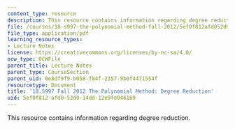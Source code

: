 ```yaml
---
content_type: resource
description: This resource contains information regarding degree reduction.
file: /courses/18-s997-the-polynomial-method-fall-2012/5ef0f812afd052d914dd12e9fe046169_MIT18_S997F12_lec12.pdf
file_type: application/pdf
learning_resource_types:
- Lecture Notes
license: https://creativecommons.org/licenses/by-nc-sa/4.0/
ocw_type: OCWFile
parent_title: Lecture Notes
parent_type: CourseSection
parent_uid: 0e8df9f9-b058-f84f-2357-9b0f4471554f
resourcetype: Document
title: '18.S997 Fall 2012 The Polynomial Method: Degree Reduction'
uid: 5ef0f812-afd0-52d9-14dd-12e9fe046169
---
```

This resource contains information regarding degree reduction.
